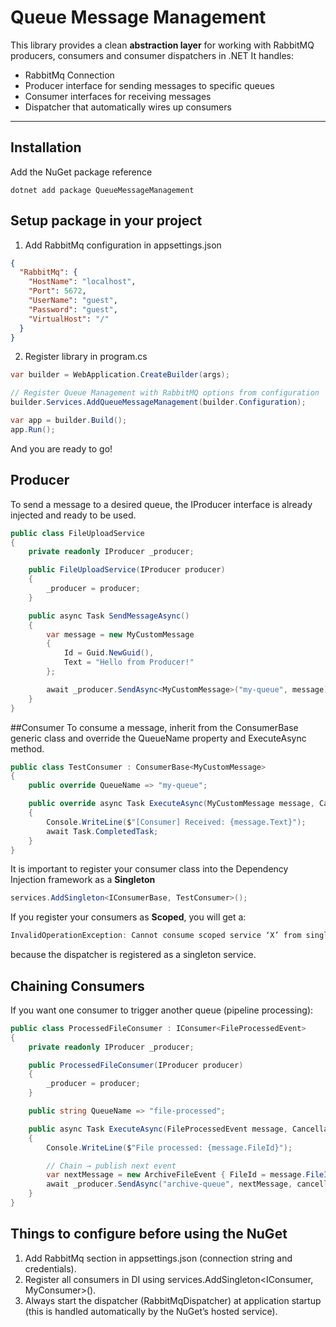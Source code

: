 # Queue Message Management

This library provides a clean **abstraction layer** for working with RabbitMQ producers, consumers and consumer dispatchers in .NET
It handles:
- RabbitMq Connection
- Producer interface for sending messages to specific queues
- Consumer interfaces for receiving messages
- Dispatcher that automatically wires up consumers

---

## Installation
Add the NuGet package reference
```
dotnet add package QueueMessageManagement
```

## Setup package in your project

1. Add RabbitMq configuration in appsettings.json
```json
{
  "RabbitMq": {
    "HostName": "localhost",
    "Port": 5672,
    "UserName": "guest",
    "Password": "guest",
    "VirtualHost": "/"
  }
}
```

2. Register library in program.cs
```csharp
var builder = WebApplication.CreateBuilder(args);

// Register Queue Management with RabbitMQ options from configuration
builder.Services.AddQueueMessageManagement(builder.Configuration);

var app = builder.Build();
app.Run();
```

And you are ready to go!

## Producer
To send a message to a desired queue, the IProducer interface is already injected and ready to be used.
```csharp
public class FileUploadService
{
    private readonly IProducer _producer;

    public FileUploadService(IProducer producer)
    {
        _producer = producer;
    }

    public async Task SendMessageAsync()
    {
        var message = new MyCustomMessage
        {
            Id = Guid.NewGuid(),
            Text = "Hello from Producer!"
        };

        await _producer.SendAsync<MyCustomMessage>("my-queue", message);
    }
}
```

##Consumer
To consume a message, inherit from the ConsumerBase<T> generic class and override the QueueName property and ExecuteAsync method.
```csharp
public class TestConsumer : ConsumerBase<MyCustomMessage>
{
    public override QueueName => "my-queue";

    public override async Task ExecuteAsync(MyCustomMessage message, CancellationToken cancellationToken)
    {
        Console.WriteLine($"[Consumer] Received: {message.Text}");
        await Task.CompletedTask;
    }
}
```

It is important to register your consumer class into the Dependency Injection framework as a **Singleton**
```csharp
services.AddSingleton<IConsumerBase, TestConsumer>();
```

If you register your consumers as **Scoped**, you will get a:
```csharp
InvalidOperationException: Cannot consume scoped service ‘X’ from singleton ‘Y’.
```
because the dispatcher is registered as a singleton service.

## Chaining Consumers

If you want one consumer to trigger another queue (pipeline processing):
```csharp
public class ProcessedFileConsumer : IConsumer<FileProcessedEvent>
{
    private readonly IProducer _producer;

    public ProcessedFileConsumer(IProducer producer)
    {
        _producer = producer;
    }

    public string QueueName => "file-processed";

    public async Task ExecuteAsync(FileProcessedEvent message, CancellationToken cancellationToken)
    {
        Console.WriteLine($"File processed: {message.FileId}");

        // Chain → publish next event
        var nextMessage = new ArchiveFileEvent { FileId = message.FileId };
        await _producer.SendAsync("archive-queue", nextMessage, cancellationToken);
    }
}
```

## Things to configure before using the NuGet
1.	Add RabbitMq section in appsettings.json (connection string and credentials).
2.	Register all consumers in DI using services.AddSingleton<IConsumer<T>, MyConsumer>().
3. Always start the dispatcher (RabbitMqDispatcher) at application startup (this is handled automatically by the NuGet’s hosted service).

